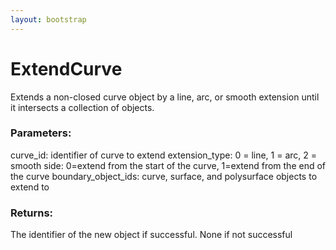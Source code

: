 ```yaml
---
layout: bootstrap
---
```


# ExtendCurve

Extends a non-closed curve object by a line, arc, or smooth extension
        until it intersects a collection of objects.
        

### Parameters:

curve_id: identifier of curve to extend
extension_type: 0 = line, 1 = arc, 2 = smooth
side: 0=extend from the start of the curve, 1=extend from the end of the curve
boundary_object_ids: curve, surface, and polysurface objects to extend to
        

### Returns:


The identifier of the new object if successful.
None if not successful
        
